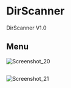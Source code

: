 # DirScanner
 DirScanner V1.0


## Menu

![Screenshot_20](https://user-images.githubusercontent.com/32311900/134742083-8fbae086-4f15-4f78-9120-05b789ab5664.png)

##

![Screenshot_21](https://user-images.githubusercontent.com/32311900/134742085-bfcac5e7-02dc-4db1-be4b-94786fdb74cc.png)
